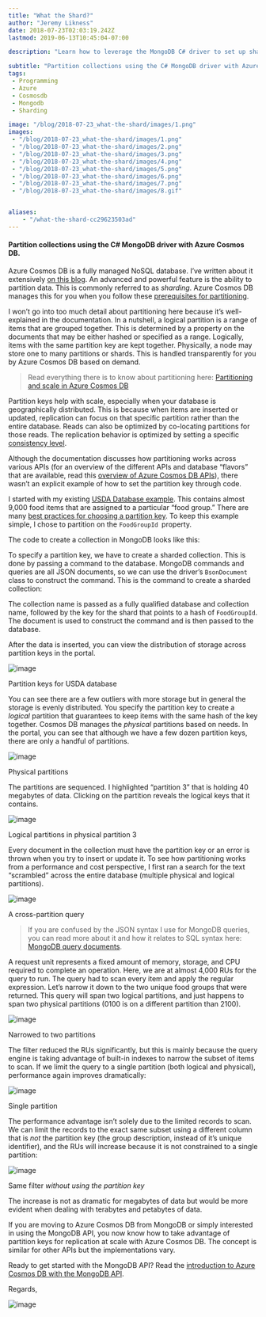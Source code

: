 ```yaml
---
title: "What the Shard?"
author: "Jeremy Likness"
date: 2018-07-23T02:03:19.242Z
lastmod: 2019-06-13T10:45:04-07:00

description: "Learn how to leverage the MongoDB C# driver to set up sharding with partition key from code for your Azure Cosmos DB database."

subtitle: "Partition collections using the C# MongoDB driver with Azure Cosmos DB."
tags:
 - Programming 
 - Azure 
 - Cosmosdb 
 - Mongodb 
 - Sharding 

image: "/blog/2018-07-23_what-the-shard/images/1.png" 
images:
 - "/blog/2018-07-23_what-the-shard/images/1.png" 
 - "/blog/2018-07-23_what-the-shard/images/2.png" 
 - "/blog/2018-07-23_what-the-shard/images/3.png" 
 - "/blog/2018-07-23_what-the-shard/images/4.png" 
 - "/blog/2018-07-23_what-the-shard/images/5.png" 
 - "/blog/2018-07-23_what-the-shard/images/6.png" 
 - "/blog/2018-07-23_what-the-shard/images/7.png" 
 - "/blog/2018-07-23_what-the-shard/images/8.gif" 


aliases:
    - "/what-the-shard-cc29623503ad"
---
```


#### Partition collections using the C# MongoDB driver with Azure Cosmos DB.

Azure Cosmos DB is a fully managed NoSQL database. I’ve written about it extensively [on this blog](https://blog.jeremylikness.com/tagged/cosmosdb). An advanced and powerful feature is the ability to partition data. This is commonly referred to as _sharding_. Azure Cosmos DB manages this for you when you follow these [prerequisites for partitioning](https://jlik.me/dx8).

I won’t go into too much detail about partitioning here because it’s well-explained in the documentation. In a nutshell, a logical partition is a range of items that are grouped together. This is determined by a property on the documents that may be either hashed or specified as a range. Logically, items with the same partition key are kept together. Physically, a node may store one to many partitions or shards. This is handled transparently for you by Azure Cosmos DB based on demand.
> Read everything there is to know about partitioning here: [Partitioning and scale in Azure Cosmos DB](https://jlik.me/dx5)

Partition keys help with scale, especially when your database is geographically distributed. This is because when items are inserted or updated, replication can focus on that specific partition rather than the entire database. Reads can also be optimized by co-locating partitions for those reads. The replication behavior is optimized by setting a specific [consistency level](https://blog.jeremylikness.com/cloud-nosql-azure-cosmosdb-consistency-levels-cfe8348686e6).

Although the documentation discusses how partitioning works across various APIs (for an overview of the different APIs and database “flavors” that are available, read this [overview of Azure Cosmos DB APIs](https://blog.jeremylikness.com/getting-started-with-cosmosdb-sql-api-da52719f30de)), there wasn’t an explicit example of how to set the partition key through code.

I started with my existing [USDA Database example](https://github.com/JeremyLikness/explore-cosmos-db). This contains almost 9,000 food items that are assigned to a particular “food group.” There are many [best practices for choosing a partition key](https://jlik.me/dx6). To keep this example simple, I chose to partition on the `FoodGroupId `property.

The code to create a collection in MongoDB looks like this:




To specify a partition key, we have to create a sharded collection. This is done by passing a command to the database. MongoDB commands and queries are all JSON documents, so we can use the driver’s `BsonDocument `class to construct the command. This is the command to create a sharded collection:




The collection name is passed as a fully qualified database and collection name, followed by the key for the shard that points to a hash of `FoodGroupId`. The document is used to construct the command and is then passed to the database.

After the data is inserted, you can view the distribution of storage across partition keys in the portal.




![image](/blog/2018-07-23_what-the-shard/images/1.png)

Partition keys for USDA database



You can see there are a few outliers with more storage but in general the storage is evenly distributed. You specify the partition key to create a _logical_ partition that guarantees to keep items with the same hash of the key together. Cosmos DB manages the _physical_ partitions based on needs. In the portal, you can see that although we have a few dozen partition keys, there are only a handful of partitions.




![image](/blog/2018-07-23_what-the-shard/images/2.png)

Physical partitions



The partitions are sequenced. I highlighted “partition 3” that is holding 40 megabytes of data. Clicking on the partition reveals the logical keys that it contains.




![image](/blog/2018-07-23_what-the-shard/images/3.png)

Logical partitions in physical partition 3



Every document in the collection must have the partition key or an error is thrown when you try to insert or update it. To see how partitioning works from a performance and cost perspective, I first ran a search for the text “scrambled” across the entire database (multiple physical and logical partitions).




![image](/blog/2018-07-23_what-the-shard/images/4.png)

A cross-partition query

> If you are confused by the JSON syntax I use for MongoDB queries, you can read more about it and how it relates to SQL syntax here: [MongoDB query documents](https://docs.mongodb.com/manual/tutorial/query-documents/).

A request unit represents a fixed amount of memory, storage, and CPU required to complete an operation. Here, we are at almost 4,000 RUs for the query to run. The query had to scan every item and apply the regular expression. Let’s narrow it down to the two unique food groups that were returned. This query will span two logical partitions, and just happens to span two physical partitions (0100 is on a different partition than 2100).




![image](/blog/2018-07-23_what-the-shard/images/5.png)

Narrowed to two partitions



The filter reduced the RUs significantly, but this is mainly because the query engine is taking advantage of built-in indexes to narrow the subset of items to scan. If we limit the query to a single partition (both logical and physical), performance again improves dramatically:




![image](/blog/2018-07-23_what-the-shard/images/6.png)

Single partition



The performance advantage isn’t solely due to the limited records to scan. We can limit the records to the exact same subset using a different column that is _not_ the partition key (the group description, instead of it’s unique identifier), and the RUs will increase because it is not constrained to a single partition:




![image](/blog/2018-07-23_what-the-shard/images/7.png)

Same filter _without using the partition key_



The increase is not as dramatic for megabytes of data but would be more evident when dealing with terabytes and petabytes of data.

If you are moving to Azure Cosmos DB from MongoDB or simply interested in using the MongoDB API, you now know how to take advantage of partition keys for replication at scale with Azure Cosmos DB. The concept is similar for other APIs but the implementations vary.

Ready to get started with the MongoDB API? Read the [introduction to Azure Cosmos DB with the MongoDB API](https://jlik.me/dx7).

Regards,




![image](/blog/2018-07-23_what-the-shard/images/8.gif)
